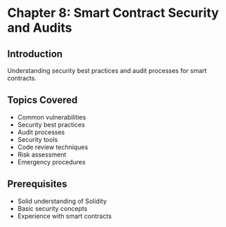 # Chapter 8: Smart Contract Security and Audits

## Introduction
Understanding security best practices and audit processes for smart contracts.

## Topics Covered
- Common vulnerabilities
- Security best practices
- Audit processes
- Security tools
- Code review techniques
- Risk assessment
- Emergency procedures

## Prerequisites
- Solid understanding of Solidity
- Basic security concepts
- Experience with smart contracts 